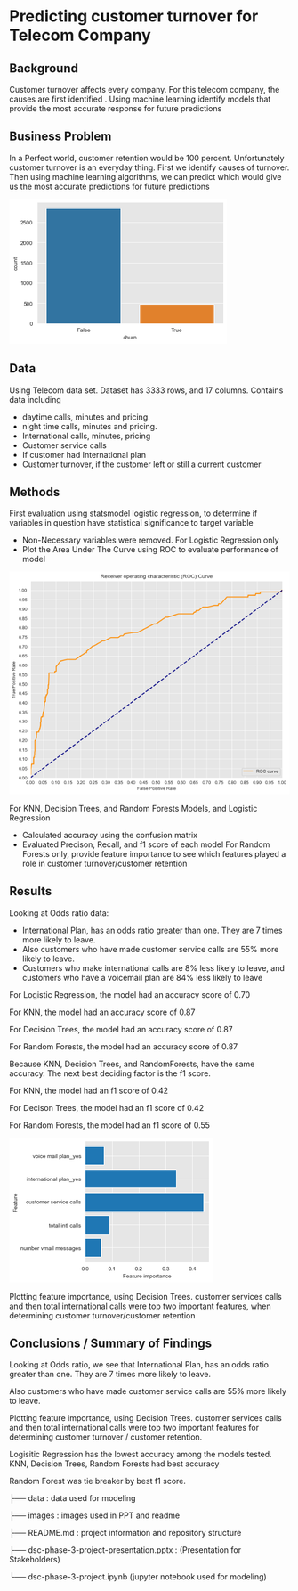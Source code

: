 # Predicting customer turnover for Telecom Company


## Background
Customer turnover affects every company.  For this telecom company, the causes are first identified . Using machine learning identify models that provide the most accurate response for future predictions


## Business Problem
In a Perfect world, customer retention would be 100 percent. Unfortunately customer turnover is an everyday thing. First we identify causes of turnover. Then using machine learning algorithms, we can predict which would give us the most accurate predictions for future predictions

![](churn_counts.png)


## Data
Using Telecom data set. Dataset has 3333 rows, and 17 columns.
Contains data including 
- daytime calls, minutes and pricing.
- night time calls, minutes and pricing.
- International calls, minutes, pricing
- Customer service calls
- If customer had International plan
- Customer turnover, if the customer left or still a current customer

## Methods
First evaluation using statsmodel logistic regression, to determine if variables in question have statistical significance to target variable
- Non-Necessary variables were removed.
For Logistic Regression only
- Plot the Area Under The Curve using ROC to evaluate performance of model

![](ROC_CURVE.png)

For KNN, Decision Trees, and Random Forests Models, and Logistic Regression
- Calculated accuracy using the confusion matrix
- Evaluated Precison, Recall, and f1 score of each model
For Random Forests only, provide feature importance to see which features played a role in customer turnover/customer retention


## Results
Looking at Odds ratio data:
- International Plan, has an odds ratio greater than one. They are 7 times more likely to leave.
- Also customers who have made customer service calls are 55% more likely to leave.
- Customers who make international calls are 8% less likely to leave, and customers who have a voicemail plan are 84% less likely to leave

For Logistic Regression, the model had an accuracy score of 0.70

For KNN, the model had an accuracy score of 0.87

For Decision Trees, the model had an accuracy score of 0.87

For Random Forests, the model had an accuracy score of 0.87

Because KNN, Decision Trees, and RandomForests, have the same accuracy. The next best deciding factor is the f1 score.

For KNN, the model had an f1 score of 0.42

For Decison Trees, the model had an f1 score of 0.42

For Random Forests, the model had an f1 score of 0.55

![](Feature_importance.png)

Plotting feature importance, using Decision Trees. customer services calls and then total international calls were top two important features, when determining customer turnover/customer retention


## Conclusions / Summary of Findings
Looking at Odds ratio, we see that International Plan, has an odds ratio greater than one. They are 7 times more likely to leave.

Also customers who have made customer service calls are 55% more likely to leave.

Plotting feature importance, using Decision Trees. customer services calls and then total international calls were top two important features for determining customer turnover / customer retention. 

Logisitic Regression has the lowest accuracy among the models tested. KNN, Decision Trees, Random Forests had best accuracy

Random Forest was tie breaker by best f1 score.




├── data : data used for modeling

├── images : images used in PPT and readme

├── README.md : project information and repository structure

├── dsc-phase-3-project-presentation.pptx : (Presentation for Stakeholders)

└── dsc-phase-3-project.ipynb (jupyter notebook used for modeling)

